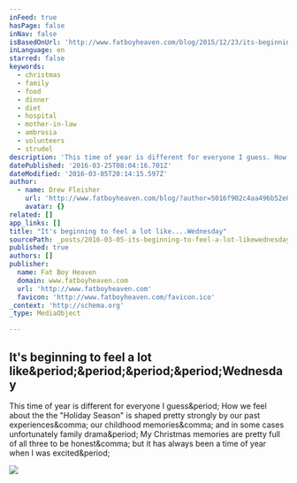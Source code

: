 ```yaml
---
inFeed: true
hasPage: false
inNav: false
isBasedOnUrl: 'http://www.fatboyheaven.com/blog/2015/12/23/its-beginning-to-feel-a-lot-likewednesday'
inLanguage: en
starred: false
keywords:
  - christmas
  - family
  - food
  - dinner
  - diet
  - hospital
  - mother-in-law
  - ambrosia
  - volunteers
  - strudel
description: 'This time of year is different for everyone I guess. How we feel about the the "Holiday Season" is shaped pretty strongly by our past experiences, our childhood memories, and in some cases unfortunately family drama. My Christmas memories are pretty full of all three to be honest, but it has always been a time of year when I was excited.'
datePublished: '2016-03-25T08:04:16.701Z'
dateModified: '2016-03-05T20:14:15.597Z'
author:
  - name: Drew Fleisher
    url: 'http://www.fatboyheaven.com/blog/?author=5016f902c4aa496b52e0a093'
    avatar: {}
related: []
app_links: []
title: "It's beginning to feel a lot like....Wednesday"
sourcePath: _posts/2016-03-05-its-beginning-to-feel-a-lot-likewednesday.md
published: true
authors: []
publisher:
  name: Fat Boy Heaven
  domain: www.fatboyheaven.com
  url: 'http://www.fatboyheaven.com'
  favicon: 'http://www.fatboyheaven.com/favicon.ico'
_context: 'http://schema.org'
_type: MediaObject

---
```

<article style=""><h1>It's beginning to feel a lot like&amp;period;&amp;period;&amp;period;&amp;period;Wednesday</h1><p>This time of year is different for everyone I guess&amp;period; How we feel about the the "Holiday Season" is shaped pretty strongly by our past experiences&amp;comma; our childhood memories&amp;comma; and in some cases unfortunately family drama&amp;period; My Christmas memories are pretty full of all three to be honest&amp;comma; but it has always been a time of year when I was excited&amp;period;</p><img src="http://static1.squarespace.com/static/50172085e4b06a1e6585c6db/t/543f36e4e4b052f9d5391bda/1457042692516/?format=1500w" /></article>